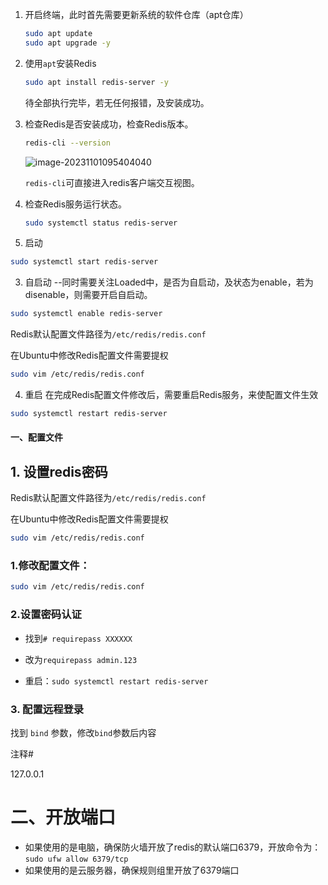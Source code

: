 1. 开启终端，此时首先需要更新系统的软件仓库（apt仓库）
   
   ```bash
   sudo apt update
   sudo apt upgrade -y
   ```

2. 使用`apt`安装Redis
   
   ```bash
   sudo apt install redis-server -y
   ```
   
   待全部执行完毕，若无任何报错，及安装成功。

3. 检查Redis是否安装成功，检查Redis版本。
   
   ```bash
   redis-cli --version
   ```
   
   ![image-20231101095404040](https://gitee.com/taknife/images-note/raw/master/imgs/image-20231101095404040.png)
   
   `redis-cli`可直接进入redis客户端交互视图。

1. 检查Redis服务运行状态。
   
   ```bash
   sudo systemctl status redis-server
   ```

2. 启动

```bash
sudo systemctl start redis-server
```

3. 自启动 --同时需要关注Loaded中，是否为自启动，及状态为enable，若为disenable，则需要开启自启动。

```bash
sudo systemctl enable redis-server
```

Redis默认配置文件路径为`/etc/redis/redis.conf`

在Ubuntu中修改Redis配置文件需要提权

```bash
sudo vim /etc/redis/redis.conf
```

4. 重启  在完成Redis配置文件修改后，需要重启Redis服务，来使配置文件生效

```bash
sudo systemctl restart redis-server
```

#### 一、配置文件

## 1. 设置redis密码

Redis默认配置文件路径为`/etc/redis/redis.conf`

在Ubuntu中修改Redis配置文件需要提权

```bash
sudo vim /etc/redis/redis.conf
```

### 1.修改配置文件：

```bash
sudo vim /etc/redis/redis.conf
```

### 2.设置密码认证

- 找到`# requirepass XXXXXX`

- 改为`requirepass admin.123`

- 重启：`sudo systemctl restart redis-server`

### 3. 配置远程登录

找到 `bind` 参数，修改`bind`参数后内容

注释# 

127.0.0.1

# 二、开放端口

- 如果使用的是电脑，确保防火墙开放了redis的默认端口6379，开放命令为：`sudo ufw allow 6379/tcp`
- 如果使用的是云服务器，确保规则组里开放了6379端口
